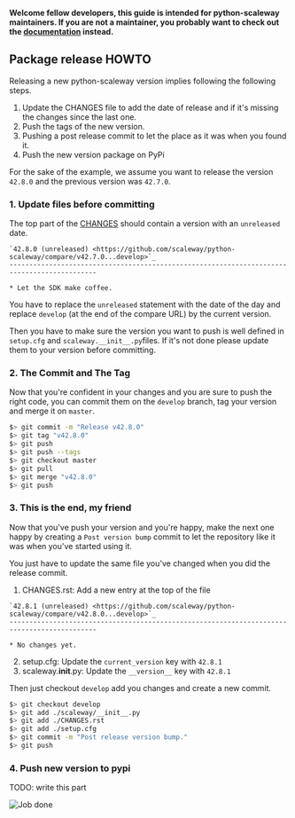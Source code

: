 **Welcome fellow developers, this guide is intended for python-scaleway maintainers.
If you are not a maintainer, you probably want to check out the [documentation](README.rst)
instead.**


## Package release HOWTO

Releasing a new python-scaleway version implies following the following steps.

1. Update the CHANGES file to add the date of release and if it's missing the
changes since the last one.
2. Push the tags of the new version.
3. Pushing a post release commit to let the place as it was when you found it.
4. Push the new version package on PyPi 

For the sake of the example, we assume you want to release the version `42.8.0`
and the previous version was `42.7.0`.

### 1. Update files before committing

The top part of the [CHANGES](CHANGES.rst) should contain a version with an
`unreleased` date.

```
`42.8.0 (unreleased) <https://github.com/scaleway/python-scaleway/compare/v42.7.0...develop>`_
--------------------------------------------------------------------------------------------

* Let the SDK make coffee.
```

You have to replace the `unreleased` statement with the date of the day and
replace `develop` (at the end of the compare URL) by the current version.

Then you have to make sure the version you want to push is well defined in
`setup.cfg` and `scaleway.__init__.py`files. If it's not done please update
them to your version before committing.

### 2. The Commit and The Tag

Now that you're confident in your changes and you are sure to push the right
code, you can commit them on the `develop` branch, tag your version and merge
it on `master`.

```bash
$> git commit -m "Release v42.8.0"
$> git tag "v42.8.0"
$> git push
$> git push --tags
$> git checkout master
$> git pull
$> git merge "v42.8.0"
$> git push
```

### 3. This is the end, my friend

Now that you've push your version and you're happy, make the next one happy by
creating a `Post version bump` commit to let the repository like it was when
you've started using it.

You just have to update the same file you've changed when you did the release
commit.

1. CHANGES.rst: Add a new entry at the top of the file

```
`42.8.1 (unreleased) <https://github.com/scaleway/python-scaleway/compare/v42.8.0...develop>`_
--------------------------------------------------------------------------------------------

* No changes yet.
```

2. setup.cfg: Update the `current_version` key with `42.8.1`
3. scaleway.__init__.py: Update the `__version__` key with `42.8.1`

Then just checkout `develop` add you changes and create a new commit.

```bash
$> git checkout develop
$> git add ./scaleway/__init__.py
$> git add ./CHANGES.rst
$> git add ./setup.cfg
$> git commit -m "Post release version bump."
$> git push
```

### 4. Push new version to pypi

TODO: write this part


![Job done](https://media.giphy.com/media/l0MYw3oeYCUJhj5FC/giphy.gif)
